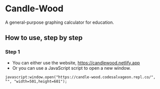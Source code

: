 # Candle-Wood
A general-purpose graphing calculator for education.

## How to use, step by step

### Step 1
* You can either use the website, https://candlewood.netlify.app
* Or you can use a JavaScript script to open a new window.
```
javascript:window.open("https://candle-wood.codesalvageon.repl.co/", "", "width=501,height=601");
```
